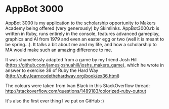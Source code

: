 AppBot 3000
==========

AppBot 3000 is my application to the scholarship opportunity to Makers Academy being offered (very generously) by Skimlinks. AppBot3000.rb is written in Ruby, runs entirely in the console, features advanced gameplay, graphics and AI from 1979 and even an easter egg or two (well it is meant to be spring...). It talks a bit about me and my life, and how a scholarship to MA would make such an amazing difference to me.

It was shamelessly adapted from a game by my friend Josh Hill (https://github.com/jamesjoshuahill/joshs_makers_game), which he wrote in answer to exercise 36 of Ruby the Hard Way (http://ruby.learncodethehardway.org/book/ex36.html)

The colours were taken from Ivan Black in this StackOverflow thread: http://stackoverflow.com/questions/1489183/colorized-ruby-output

It's also the first ever thing I've put on GitHub :)
